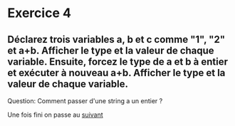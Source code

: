 # Exercice 4

## Déclarez trois variables a, b et c comme "1", "2" et a+b. Afficher le type et la valeur de chaque variable. Ensuite, forcez le type de a et b à entier et exécuter à nouveau a+b. Afficher le type et la valeur de chaque variable.

 

Question: Comment passer d'une string a un entier ?

Une fois fini on passe au [suivant](../exo5/exo5.md)